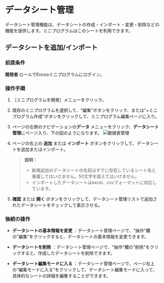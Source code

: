 # データシート管理
データシート管理機能は、データシートの作成・インポート・変更・削除などの機能を提供します。ミニプログラムはこのシートを利用できます。

## データシートを追加/インポート
### 前提条件
**開発者** ロールでEncooミニプログラムにログイン。
### 操作手順
1. ［ミニプログラムを開発］メニューをクリック。
2. 既存のミニプログラムを選択して、"編集"ボタンをクリック、または"+ミニプログラム作成"ボタンをクリックして、ミニプログラム編集ページに入り。
3. ページの左側のナビゲーションの**データ** メニューをクリック、**データシート管理**にページ入り、下の図のようになります。
![数据表管理](https://docimages.blob.core.chinacloudapi.cn/images/Kris/AppsV2/tablemanagement20201207.png)


4. ページの右上の **追加** または **インポート** ボタンをクリックして、データシートを追加またはインポート。

   > **説明：**
   >
   > - 新規追加のデータシートの名前はすでに存在しているシート名と重複してはいけません。50文字を超えてはいけません。
   > - インポートしたデータシートはexcel、csvフォーマットに対応しています。

  5. **確認** または **開く** ボタンをクリックして、データシート管理リストで追加されたデータシートをチェックして表示させる。

### 後続の操作

- **データシートの基本情報を変更** ：データシート管理ページで、"操作"欄の"編集"をクリックすると、データシートの基本情報を変更できます。

- **データシートを削除** ：データシート管理ページで、"操作"欄の"削除"をクリックすると、作成したデータシートを削除できます。

- **データシート編集モードに入る** ：データシート管理ページで、ページ左上の"編集モードに入る"をクリックして、データシート編集モードに入って、具体的なシートの詳細を編集することができます。

